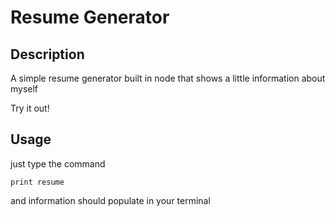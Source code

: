 # Resume Generator

## Description

A simple resume generator built in node that shows a little information about myself

Try it out!

## Usage

just type the command

`print resume`

and information should populate in your terminal
